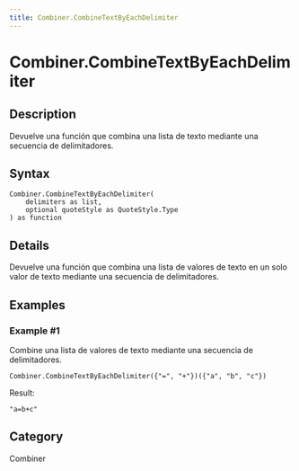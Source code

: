 ```yaml
---
title: Combiner.CombineTextByEachDelimiter
---
```


# Combiner.CombineTextByEachDelimiter


## Description

Devuelve una función que combina una lista de texto mediante una secuencia de delimitadores.


## Syntax

```powerquery
Combiner.CombineTextByEachDelimiter(
    delimiters as list,
    optional quoteStyle as QuoteStyle.Type
) as function
```


## Details

Devuelve una función que combina una lista de valores de texto en un solo valor de texto mediante una secuencia de delimitadores.


## Examples

### Example #1 
Combine una lista de valores de texto mediante una secuencia de delimitadores.
```powerquery
Combiner.CombineTextByEachDelimiter({"=", "+"})({"a", "b", "c"})
```

Result: 
```powerquery
"a=b+c"
```




## Category
Combiner
